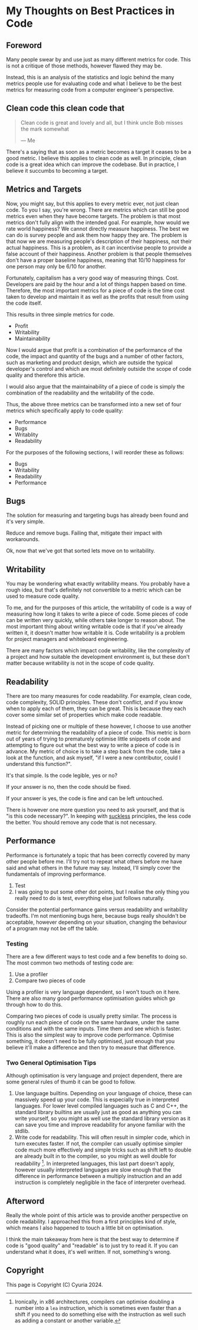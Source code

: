 # My Thoughts on Best Practices in Code

## Foreword

Many people swear by and use just as many different metrics for code. This is
not a critique of those methods, however flawed they may be.

Instead, this is an analysis of the statistics and logic behind the many
metrics people use for evaluating code and what I believe to be the best
metrics for measuring code from a computer engineer's perspective.

## Clean code this clean code that

> Clean code is great and lovely and all, but I think uncle Bob misses the mark
> somewhat
> 
> — Me

There's a saying that as soon as a metric becomes a target it ceases to be a
good metric. I believe this applies to clean code as well. In principle, clean
code is a great idea which can improve the codebase. But in practice, I believe
it succumbs to becoming a target.

## Metrics and Targets

Now, you might say, but this applies to every metric ever, not just clean code.
To you I say, you're wrong. There are metrics which can still be good metrics
even when they have become targets. The problem is that most metrics don't
fully align with the intended goal. For example, how would we rate world
happiness? We cannot directly measure happiness. The best we can do is survey
people and ask them how happy they are. The problem is that now we are
measuring people's description of their happiness, not their actual happiness.
This is a problem, as it can incentivise people to provide a false account of
their happiness. Another problem is that people themselves don't have a proper
baseline happiness, meaning that 10/10 happiness for one person may only be
6/10 for another.

Fortunately, capitalism has a very good way of measuring things. Cost.
Developers are paid by the hour and a lot of things happen based on time.
Therefore, the most important metrics for a piece of code is the time cost
taken to develop and maintain it as well as the profits that result from
using the code itself.

This results in three simple metrics for code.
- Profit
- Writability
- Maintainability

Now I would argue that profit is a combination of the performance of the code,
the impact and quantity of the bugs and a number of other factors, such as
marketing and product design, which are outside the typical developer's control
and which are most definitely outside the scope of code quality and therefore
this article.

I would also argue that the maintainability of a piece of code is simply the
combination of the readability and the writability of the code.

Thus, the above three metrics can be transformed into a new set of four metrics
which specifically apply to code quality:
- Performance
- Bugs
- Writablity
- Readability

For the purposes of the following sections, I will reorder these as follows:
- Bugs
- Writability
- Readability
- Performance

## Bugs

The solution for measuring and targeting bugs has already been found and it's
very simple.

Reduce and remove bugs. Failing that, mitigate their impact with workarounds.

Ok, now that we've got that sorted lets move on to writability.

## Writability

You may be wondering what exactly writability means. You probably have a rough
idea, but that's definitely not convertible to a metric which can be used to
measure code quality.

To me, and for the purposes of this article, the writability of code is a way
of measuring how long it takes to write a piece of code. Some pieces of code
can be written very quickly, while others take longer to reason about. The most
important thing about writing writable code is that if you've already written
it, it doesn't matter how writable it is. Code writability is a problem for
project managers and whiteboard engineering.

There are many factors which impact code writability, like the complexity of a
project and how suitable the development environment is, but these don't matter
because writability is not in the scope of code quality.

## Readability

There are too many measures for code readability. For example, clean code, code
complexity, SOLID principles. These don't conflict, and if you know when to
apply each of them, they can be great. This is because they each cover some
similar set of properties which make code readable.

Instead of picking one or multiple of these however, I choose to use another
metric for determining the readability of a piece of code. This metric is born
out of years of trying to prematurely optimise little snippets of code and
attempting to figure out what the best way to write a piece of code is in
advance. My metric of choice is to take a step back from the code, take a look
at the function, and ask myself, "if I were a new contributor, could I
understand this function?".

It's that simple. Is the code legible, yes or no?

If your answer is no, then the code should be fixed.

If your answer is yes, the code is fine and can be left untouched.

There is however one more question you need to ask yourself, and that is "is
this code necessary?". In keeping with [suckless][1] principles, the less code
the better. You should remove any code that is not necessary.

[1]: https://suckless.org/philosophy

## Performance

Performance is fortunately a topic that has been correctly covered by many
other people before me. I'll try not to repeat what others before me have said
and what others in the future may say. Instead, I'll simply cover the
fundamentals of improving performance.

1.  Test
2.  I was going to put some other dot points, but I realise the only thing you
    really need to do is test, everything else just follows naturally.

Consider the potential performance gains versus readability and writability
tradeoffs. I'm not mentioning bugs here, because bugs really shouldn't be
acceptable, however depending on your situation, changing the behaviour of a
program may not be off the table.

### Testing

There are a few different ways to test code and a few benefits to doing so. The
most common two methods of testing code are:
1. Use a profiler
2. Compare two pieces of code

Using a profiler is very language dependent, so I won't touch on it here. There
are also many good performance optimisation guides which go through how to do
this.

Comparing two pieces of code is usually pretty similar. The process is roughly
run each piece of code on the same hardware, under the same conditions and with
the same inputs. Time them and see which is faster. This is also the simplest
way to improve code performance. Optimise something, it doesn't need to be
fully optimised, just enough that you believe it'll make a difference and then
try to measure that difference.

### Two General Optimisation Tips

Although optimisation is very language and project dependent, there are some
general rules of thumb it can be good to follow.

1.  Use language builtins. Depending on your language of choice, these can
    massively speed up your code. This is especially true in interpreted
    languages. For lower level compiled languages such as C and C++, the
    standard library builtins are usually just as good as anything you can
    write yourself, so you might as well use the standard library version as it
    can save you time and improve readability for anyone familiar with the
    stdlib.
2.  Write code for readability. This will often result in simpler code, which
    in turn executes faster. If not, the compiler can usually optimise simpler
    code much more effectively and simple tricks such as shift left to double
    are already built in to the compiler, so you might as well double for
    readability [^1]. In interpreted languages, this last part doesn't apply,
    however usually interpreted languages are slow enough that the difference
    in performance between a multiply instruction and an add instruction is
    completely negligible in the face of interpreter overhead.

[^1]:   Ironically, in x86 architectures, compilers can optimise doubling a
        number into a `lea` instruction, which is sometimes even faster than a
        shift if you need to do something else with the instruction as well
        such as adding a constant or another variable.

## Afterword

Really the whole point of this article was to provide another perspective on
code readability. I approached this from a first principles kind of style,
which means I also happened to touch a little bit on optimisation.

I think the main takeaway from here is that the best way to determine if code
is "good quality" and "readable" is to just try to read it. If you can
understand what it does, it's well written. If not, something's wrong.

## Copyright

This page is Copyright (C) Cyuria 2024.
